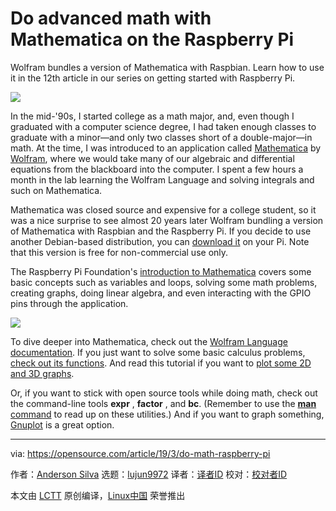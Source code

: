 [#]: collector: (lujun9972)
[#]: translator: ( )
[#]: reviewer: ( )
[#]: publisher: ( )
[#]: url: ( )
[#]: subject: (Do advanced math with Mathematica on the Raspberry Pi)
[#]: via: (https://opensource.com/article/19/3/do-math-raspberry-pi)
[#]: author: (Anderson Silva https://opensource.com/users/ansilva)

Do advanced math with Mathematica on the Raspberry Pi
======
Wolfram bundles a version of Mathematica with Raspbian. Learn how to use it in the 12th article in our series on getting started with Raspberry Pi.

![](https://opensource.com/sites/default/files/styles/image-full-size/public/lead-images/edu_math_formulas.png?itok=B59mYTG3)

In the mid-'90s, I started college as a math major, and, even though I graduated with a computer science degree, I had taken enough classes to graduate with a minor—and only two classes short of a double-major—in math. At the time, I was introduced to an application called [Mathematica][1] by [Wolfram][2], where we would take many of our algebraic and differential equations from the blackboard into the computer. I spent a few hours a month in the lab learning the Wolfram Language and solving integrals and such on Mathematica.

Mathematica was closed source and expensive for a college student, so it was a nice surprise to see almost 20 years later Wolfram bundling a version of Mathematica with Raspbian and the Raspberry Pi. If you decide to use another Debian-based distribution, you can [download it][3] on your Pi. Note that this version is free for non-commercial use only.

The Raspberry Pi Foundation's [introduction to Mathematica][4] covers some basic concepts such as variables and loops, solving some math problems, creating graphs, doing linear algebra, and even interacting with the GPIO pins through the application.

![](https://opensource.com/sites/default/files/uploads/raspberrypi_12_mathematica_batman-plot.png)

To dive deeper into Mathematica, check out the [Wolfram Language documentation][5]. If you just want to solve some basic calculus problems, [check out its functions][6]. And read this tutorial if you want to [plot some 2D and 3D graphs][7].

Or, if you want to stick with open source tools while doing math, check out the command-line tools **expr** , **factor** , and **bc**. (Remember to use the [**man** command][8] to read up on these utilities.) And if you want to graph something, [Gnuplot][9] is a great option.

--------------------------------------------------------------------------------

via: https://opensource.com/article/19/3/do-math-raspberry-pi

作者：[Anderson Silva][a]
选题：[lujun9972][b]
译者：[译者ID](https://github.com/译者ID)
校对：[校对者ID](https://github.com/校对者ID)

本文由 [LCTT](https://github.com/LCTT/TranslateProject) 原创编译，[Linux中国](https://linux.cn/) 荣誉推出

[a]: https://opensource.com/users/ansilva
[b]: https://github.com/lujun9972
[1]: https://en.wikipedia.org/wiki/Wolfram_Mathematica
[2]: https://wolfram.com/
[3]: https://www.wolfram.com/raspberry-pi/
[4]: https://projects.raspberrypi.org/en/projects/getting-started-with-mathematica/
[5]: https://www.wolfram.com/language/
[6]: https://reference.wolfram.com/language/guide/Calculus.html
[7]: https://reference.wolfram.com/language/howto/PlotAGraph.html
[8]: https://opensource.com/article/19/3/learn-linux-raspberry-pi
[9]: http://gnuplot.info/

